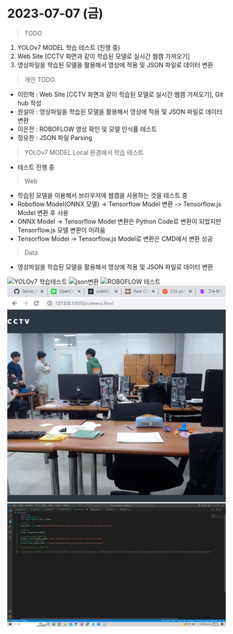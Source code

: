 # 2023-07-07 (금)

> TODO
1. YOLOv7 MODEL 학습 테스트 (진행 중)
2. Web Site [CCTV 화면과 같이 학습된 모델로 실시간 웹캠 가져오기]
3. 영상파일을 학습된 모델을 활용해서 영상에 적용 및 JSON 파일로 데이터 변환

> 개인 TODO
- 이민혁 : Web Site [CCTV 화면과 같이 학습된 모델로 실시간 웹캠 가져오기], Git hub 작성
- 원설아 : 영상파일을 학습된 모델을 활용해서 영상에 적용 및 JSON 파일로 데이터 변환
- 이은전 : ROBOFLOW 영상 확인 및 모델 인식률 테스트
- 정유찬 : JSON 파일 Parsing

> YOLOv7 MODEL Local 환경에서 학습 테스트
- 테스트 진행 중

> Web
- 학습된 모델을 이용해서 브라우저에 웹캠을 사용하는 것을 테스트 중
- Roboflow Model(ONNX 모델) -> Tensorflow Model 변환 -> Tensorflow.js Model 변환 후 사용
- ONNX Model -> Tensorflow Model 변환은 Python Code로 변환이 되었지만 Tensorflow.js 모델 변환이 어려움
- Tensorflow Model -> Tensorflow.js Model로 변환은 CMD에서 변환 성공 

> Data
- 영상파일을 학습된 모델을 활용해서 영상에 적용 및 JSON 파일로 데이터 변환

![YOLOv7 학습테스트]()
![json변환]()
![ROBOFLOW 테스트]()
![Webcam](./img/webcam_test.png)
![model_transfer](./img/model_transfer.png)
